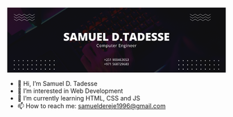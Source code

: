 ![Banner](./assets/banner.png)
- 👋 Hi, I’m Samuel D. Tadesse
- 👀 I’m interested in Web Development
- 🌱 I’m currently learning HTML, CSS and JS
- 📫 How to reach me: samueldereje1996@gmail.com
